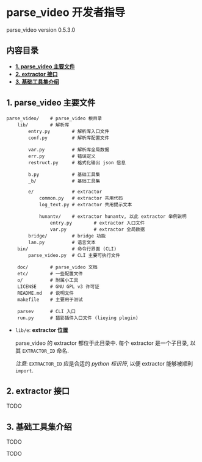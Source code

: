 <!-- dev.md, parse_video/doc/
   - language: Chinese (zh_cn) 
  -->

# parse_video 开发者指导
parse_video version 0.5.3.0


## 内容目录

+ **[1. parse_video 主要文件](#1-parse_video-主要文件)**
+ **[2. extractor 接口](#2-extractor-接口)**
+ **[3. 基础工具集介绍](#3-基础工具集介绍)**


## 1. parse_video 主要文件

```
parse_video/    # parse_video 根目录
    lib/        # 解析库
        entry.py        # 解析库入口文件
        conf.py         # 解析库配置文件
        
        var.py          # 解析库全局数据
        err.py          # 错误定义
        restruct.py     # 格式化输出 json 信息
        
        b.py            # 基础工具集
        _b/             # 基础工具集
        
        e/              # extractor
            common.py   # extractor 共用代码
            log_text.py # extractor 共用提示文本
            
            hunantv/    # extractor hunantv, 以此 extractor 举例说明
                entry.py        # extractor 入口文件
                var.py          # extractor 全局数据
        bridge/         # bridge 功能
        lan.py          # 语言文本
    bin/                # 命令行界面 (CLI)
        parse_video.py  # CLI 主要可执行文件
    
    doc/        # parse_video 文档
    etc/        # 一些配置文件
    o/          # 附属小工具
    LICENSE     # GNU GPL v3 许可证
    README.md   # 说明文件
    makefile    # 主要用于测试
    
    parsev      # CLI 入口
    run.py      # 猎影插件入口文件 (lieying plugin)
```

+ `lib/e`: **extractor 位置**
  
  parse_video 的 extractor 都位于此目录中. 每个 extractor 是一个子目录, 
  以其 `EXTRACTOR_ID` 命名. 
  
  *注意*: `EXTRACTOR_ID` 应是合适的 *python 标识符*, 以便 extractor 能够被顺利 `import`. 


## 2. extractor 接口
TODO


## 3. 基础工具集介绍
TODO


TODO
<!-- end dev.md -->


